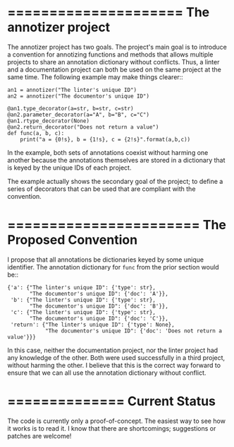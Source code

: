 =====================
The annotizer project
=====================

The annotizer project has two goals.  The project's main goal is to introduce
a convention for annotizing functions and methods that allows multiple
projects to share an annotation dictionary without conflicts.  Thus, a linter
and a documentation project can both be used on the same project at the same
time.  The following example may make things clearer::

    an1 = annotizer("The linter's unique ID")
    an2 = annotizer("The documentor's unique ID")

    @an1.type_decorator(a=str, b=str, c=str)
    @an2.parameter_decorator(a="A", b="B", c="C")
    @an1.rtype_decorator(None)
    @an2.return_decorator("Does not return a value")
    def func(a, b, c):
        print("a = {0!s}, b = {1!s}, c = {2!s}".format(a,b,c))

In the example, both sets of annotations coexist without harming one another
because the annotations themselves are stored in a dictionary that is keyed by
the unique IDs of each project.

The example actually shows the secondary goal of the project; to define a
series of decorators that can be used that are compliant with the convention.

=======================
The Proposed Convention
=======================

I propose that all annotations be dictionaries keyed by some unique
identifier.  The annotation dictionary for ``func`` from the prior section
would be::

    {'a': {"The linter's unique ID": {'type': str},
           "The documentor's unique ID": {'doc': 'A'}},
     'b': {"The linter's unique ID": {'type': str},
           "The documentor's unique ID": {'doc': 'B'}},
     'c': {"The linter's unique ID": {'type': str},
           "The documentor's unique ID": {'doc': 'C'}},
     'return': {"The linter's unique ID": {'type': None},
                "The documentor's unique ID": {'doc': 'Does not return a value'}}}

In this case, neither the documentation project, nor the linter project had
any knowledge of the other.  Both were used successfully in a third project,
without harming the other.  I believe that this is the correct way forward to
ensure that we can all use the annotation dictionary without conflict.

==============
Current Status
==============

The code is currently only a proof-of-concept.  The easiest way to see how it
works is to read it.  I know that there are shortcomings; suggestions or
patches are welcome!
